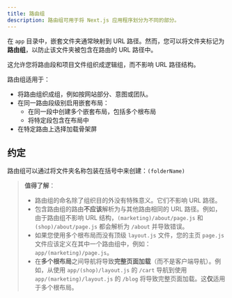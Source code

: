 ```yaml
---
title: 路由组
description: 路由组可用于将 Next.js 应用程序划分为不同的部分。
---
```


在 `app` 目录中，嵌套文件夹通常映射到 URL 路径。然而，您可以将文件夹标记为**路由组**，以防止该文件夹被包含在路由的 URL 路径中。

这允许您将路由段和项目文件组织成逻辑组，而不影响 URL 路径结构。

路由组适用于：

- 将路由组织成组，例如按网站部分、意图或团队。
- 在同一路由段级别启用嵌套布局：
  - 在同一段中创建多个嵌套布局，包括多个根布局
  - 将特定段包含在布局中
- 在特定路由上选择加载骨架屏

## 约定

路由组可以通过将文件夹名称包装在括号中来创建：`(folderName)`

> **值得了解**：
>
> - 路由组的命名除了组织目的外没有特殊意义。它们不影响 URL 路径。
> - 包含路由组的路由**不应该**解析为与其他路由相同的 URL 路径。例如，由于路由组不影响 URL 结构，`(marketing)/about/page.js` 和 `(shop)/about/page.js` 都会解析为 `/about` 并导致错误。
> - 如果您使用多个根布局而没有顶级 `layout.js` 文件，您的主页 `page.js` 文件应该定义在其中一个路由组中，例如：`app/(marketing)/page.js`。
> - 在**多个根布局**之间导航将导致**完整页面加载**（而不是客户端导航）。例如，从使用 `app/(shop)/layout.js` 的 `/cart` 导航到使用 `app/(marketing)/layout.js` 的 `/blog` 将导致完整页面加载。这**仅**适用于多个根布局。
